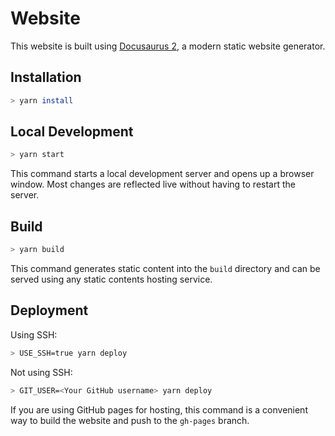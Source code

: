 # Website

This website is built using [Docusaurus 2](https://docusaurus.io/), a modern static website generator.

## Installation

```bash
> yarn install
```

## Local Development

```bash
> yarn start
```

This command starts a local development server and opens up a browser window. Most changes are reflected live without having to restart the server.

## Build

```bash
> yarn build
```

This command generates static content into the `build` directory and can be served using any static contents hosting service.

## Deployment

Using SSH:

```bash
> USE_SSH=true yarn deploy
```

Not using SSH:

```bash
> GIT_USER=<Your GitHub username> yarn deploy
```

If you are using GitHub pages for hosting, this command is a convenient way to build the website and push to the `gh-pages` branch.
